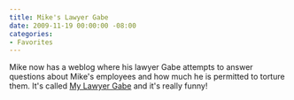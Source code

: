 ```yaml
---
title: Mike's Lawyer Gabe
date: 2009-11-19 00:00:00 -08:00
categories:
- Favorites
---
```


<p>Mike now has a weblog where his lawyer Gabe attempts to answer questions about Mike's employees and how much he is permitted to torture them. It's called <a href="http://mylawyergabe.tumblr.com/">My Lawyer Gabe</a> and it's really funny!</p>
